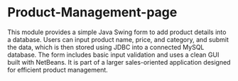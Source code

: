 # Product-Management-page

This module provides a simple Java Swing form to add product details into a database. Users can input product name, price, and category, and submit the data, which is then stored using JDBC into a connected MySQL database. The form includes basic input validation and uses a clean GUI built with NetBeans. It is part of a larger sales-oriented application designed for efficient product management.

